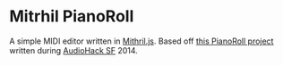 Mitrhil PianoRoll
=================

A simple MIDI editor written in [Mithril.js](http://lhorie.github.io/mithril/).
Based off [this PianoRoll project](https://github.com/adamjmurray/pianoroll) written during [AudioHack SF](http://audiohacksf.splashthat.com/) 2014.
